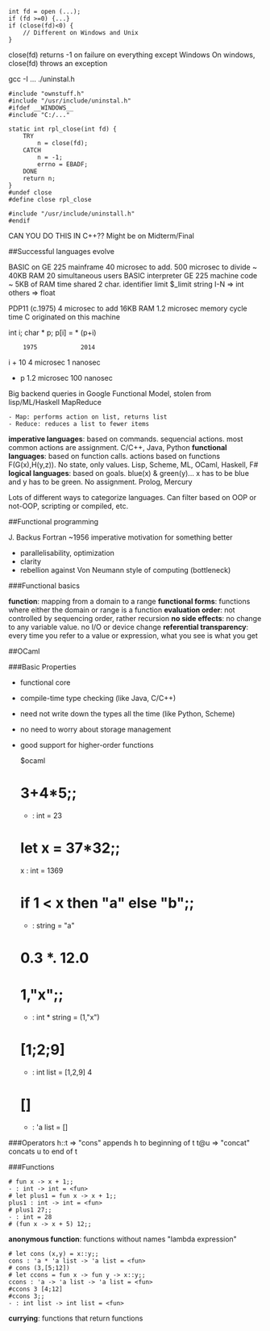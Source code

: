     int fd = open (...);
    if (fd >=0) {...}
    if (close(fd)<0) {
        // Different on Windows and Unix
    }

close(fd) returns -1 on failure on everything except Windows
On windows, close(fd) throws an exception

gcc -I ...
./uninstal.h

    #include "ownstuff.h"
    #include "/usr/include/uninstal.h"
    #ifdef __WINDOWS__
    #include "C:/..."

    static int rpl_close(int fd) {
        TRY
            n = close(fd);
        CATCH
            n = -1;
            errno = EBADF;
        DONE
        return n;
    }
    #undef close
    #define close rpl_close

    #include "/usr/include/uninstall.h"
    #endif

CAN YOU DO THIS IN C++?? 
Might be on Midterm/Final

##Successful languages evolve

BASIC on GE 225 mainframe
    40 microsec to add.
    500 microsec to divide
    ~ 40KB RAM
    20 simultaneous users
BASIC interpreter
GE 225 machine code
~ 5KB of RAM
time shared
2 char. identifier limit
    $_limit string
    I-N => int
    others => float

PDP11 (c.1975)
4 microsec to add
16KB RAM
1.2 microsec memory cycle time
C originated on this machine

int i;
char * p;
p[i] = * (p+i)

        1975            2014
i + 10  4 microsec      1 nanosec
* p     1.2 microsec    100 nanosec

Big backend queries in Google
Functional Model, stolen from lisp/ML/Haskell
MapReduce

    - Map: performs action on list, returns list
    - Reduce: reduces a list to fewer items

__imperative languages__: based on commands. sequencial actions. most common actions are assignment. C/C++, Java, Python
__functional languages__: based on function calls. actions based on functions F(G(x),H(y,z)). No state, only values. Lisp, Scheme, ML, OCaml, Haskell, F#
__logical languages__: based on goals. blue(x) & green(y)... x has to be blue and y has to be green. No assignment. Prolog, Mercury

Lots of different ways to categorize languages. Can filter based on OOP or not-OOP, scripting or compiled, etc.

##Functional programming

J. Backus Fortran ~1956 imperative
motivation for something better

- parallelisability, optimization
- clarity
- rebellion against Von Neumann style of computing (bottleneck)

###Functional basics

__function__: mapping from a domain to a range
__functional forms__: functions where either the domain or range is a function
__evaluation order__: not controlled by sequencing order, rather recursion
__no side effects__: no change to any variable value. no I/O or device change
__referential transparency__: every time you refer to a value or expression, what you see is what you get

##OCaml

###Basic Properties

- functional core
- compile-time type checking (like Java, C/C++)
- need not write down the types all the time (like Python, Scheme)
- no need to worry about storage management
- good support for higher-order functions

    $ocaml
    # 3+4*5;;
    - : int = 23
    # let x = 37*32;;
    x : int = 1369
    # if 1 < x then "a" else "b";;
    - : string = "a"
    # 0.3 *. 12.0
    # 1,"x";;
    - : int * string = (1,"x")
    # [1;2;9]
    - : int list = [1,2,9] 4
    # []
    - : 'a list = []

###Operators
h::t => "cons"
    appends h to beginning of t
t@u => "concat"
    concats u to end of t

###Functions

    # fun x -> x + 1;;
    - : int -> int = <fun>
    # let plus1 = fun x -> x + 1;;
    plus1 : int -> int = <fun>
    # plus1 27;;
    - : int = 28
    # (fun x -> x + 5) 12;;

__anonymous function__: functions without names "lambda expression"

    # let cons (x,y) = x::y;;
    cons : 'a * 'a list -> 'a list = <fun>
    # cons (3,[5;12])
    # let ccons = fun x -> fun y -> x::y;;
    ccons : 'a -> 'a list -> 'a list = <fun>
    #ccons 3 [4;12]
    #ccons 3;;
    - : int list -> int list = <fun>

__currying__: functions that return functions
